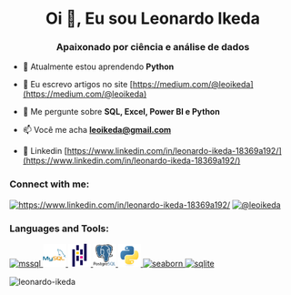 <h1 align="center">Oi 👋, Eu sou Leonardo Ikeda</h1>
<h3 align="center">Apaixonado por ciência e análise de dados</h3>

- 🌱 Atualmente estou aprendendo **Python**

- 📝 Eu escrevo artigos no site [https://medium.com/@leoikeda](https://medium.com/@leoikeda)

- 💬 Me pergunte sobre **SQL, Excel, Power BI e Python**

- 📫 Você me acha **leoikeda@gmail.com**

- 📄 Linkedin [https://www.linkedin.com/in/leonardo-ikeda-18369a192/](https://www.linkedin.com/in/leonardo-ikeda-18369a192/)

<h3 align="left">Connect with me:</h3>
<p align="left">
<a href="https://linkedin.com/in/https://www.linkedin.com/in/leonardo-ikeda-18369a192/" target="blank"><img align="center" src="https://raw.githubusercontent.com/rahuldkjain/github-profile-readme-generator/master/src/images/icons/Social/linked-in-alt.svg" alt="https://www.linkedin.com/in/leonardo-ikeda-18369a192/" height="30" width="40" /></a>
<a href="https://medium.com/@leoikeda" target="blank"><img align="center" src="https://raw.githubusercontent.com/rahuldkjain/github-profile-readme-generator/master/src/images/icons/Social/medium.svg" alt="@leoikeda" height="30" width="40" /></a>
</p>

<h3 align="left">Languages and Tools:</h3>
<p align="left"> <a href="https://www.microsoft.com/en-us/sql-server" target="_blank" rel="noreferrer"> <img src="https://www.svgrepo.com/show/303229/microsoft-sql-server-logo.svg" alt="mssql" width="40" height="40"/> </a> <a href="https://www.mysql.com/" target="_blank" rel="noreferrer"> <img src="https://raw.githubusercontent.com/devicons/devicon/master/icons/mysql/mysql-original-wordmark.svg" alt="mysql" width="40" height="40"/> </a> <a href="https://pandas.pydata.org/" target="_blank" rel="noreferrer"> <img src="https://raw.githubusercontent.com/devicons/devicon/2ae2a900d2f041da66e950e4d48052658d850630/icons/pandas/pandas-original.svg" alt="pandas" width="40" height="40"/> </a> <a href="https://www.postgresql.org" target="_blank" rel="noreferrer"> <img src="https://raw.githubusercontent.com/devicons/devicon/master/icons/postgresql/postgresql-original-wordmark.svg" alt="postgresql" width="40" height="40"/> </a> <a href="https://www.python.org" target="_blank" rel="noreferrer"> <img src="https://raw.githubusercontent.com/devicons/devicon/master/icons/python/python-original.svg" alt="python" width="40" height="40"/> </a> <a href="https://seaborn.pydata.org/" target="_blank" rel="noreferrer"> <img src="https://seaborn.pydata.org/_images/logo-mark-lightbg.svg" alt="seaborn" width="40" height="40"/> </a> <a href="https://www.sqlite.org/" target="_blank" rel="noreferrer"> <img src="https://www.vectorlogo.zone/logos/sqlite/sqlite-icon.svg" alt="sqlite" width="40" height="40"/> </a> </p>

<p><img align="center" src="https://github-readme-stats.vercel.app/api/top-langs?username=leonardo-ikeda&show_icons=true&locale=en&layout=compact" alt="leonardo-ikeda" /></p>
